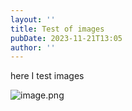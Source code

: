 ```yaml
---
layout: ''
title: Test of images
pubDate: 2023-11-21T13:05
author: ''
---
```


here I test images

![image.png](images/tutorials/image.png)
